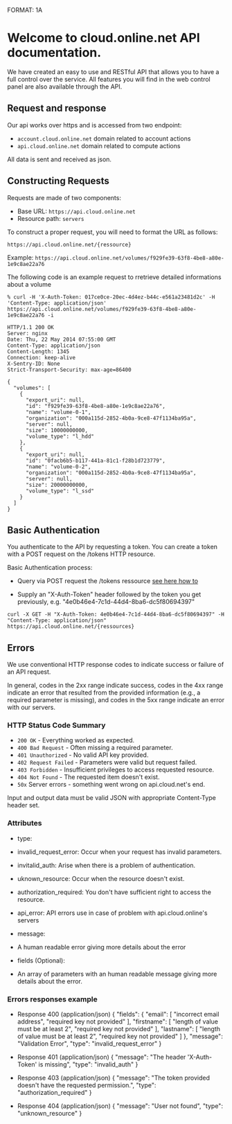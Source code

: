 FORMAT: 1A

# Welcome to cloud.online.net API documentation.

We have created an easy to use and RESTful API that allows you to have a full control over the service. All features you will find in the web control panel are also available through the API.

## Request and response

Our api works over https and is accessed from two endpoint:

- `account.cloud.online.net` domain related to account actions
- `api.cloud.online.net` domain related to compute actions

All data is sent and received as json.

## Constructing Requests

Requests are made of two components:

- Base URL: `https://api.cloud.online.net`
- Resource path: `servers`

To construct a proper request, you will need to format the URL as follows:

`https://api.cloud.online.net/{ressource}`

Example: `https://api.cloud.online.net/volumes/f929fe39-63f8-4be8-a80e-1e9c8ae22a76`

The following code is an example request to rretrieve detailed informations about a volume

```
% curl -H 'X-Auth-Token: 017ce0ce-20ec-4d4ez-b44c-e561a23481d2c' -H 'Content-Type: application/json' https://api.cloud.online.net/volumes/f929fe39-63f8-4be8-a80e-1e9c8ae22a76 -i

HTTP/1.1 200 OK
Server: nginx
Date: Thu, 22 May 2014 07:55:00 GMT
Content-Type: application/json
Content-Length: 1345
Connection: keep-alive
X-Sentry-ID: None
Strict-Transport-Security: max-age=86400

{
  "volumes": [
    {
      "export_uri": null,
      "id": "f929fe39-63f8-4be8-a80e-1e9c8ae22a76",
      "name": "volume-0-1",
      "organization": "000a115d-2852-4b0a-9ce8-47f1134ba95a",
      "server": null,
      "size": 10000000000,
      "volume_type": "l_hdd"
    },
    {
      "export_uri": null,
      "id": "0facb6b5-b117-441a-81c1-f28b1d723779",
      "name": "volume-0-2",
      "organization": "000a115d-2852-4b0a-9ce8-47f1134ba95a",
      "server": null,
      "size": 20000000000,
      "volume_type": "l_ssd"
    }
  ]
}
```

## Basic Authentication

You authenticate to the API by requesting a token. You can create a token with a POST request on the /tokens HTTP resource.

Basic Authentication process:

- Query via POST request the /tokens ressource [see here how to](/#page:tokens,header:tokens-tokens-collection-post)

- Supply an "X-Auth-Token" header followed by the token you get previously, e.g. "4e0b46e4-7c1d-44d4-8ba6-dc5f80694397"

```
curl -X GET -H "X-Auth-Token: 4e0b46e4-7c1d-44d4-8ba6-dc5f80694397" -H "Content-Type: application/json" https://api.cloud.online.net/{ressources}
```

## Errors

We use conventional HTTP response codes to indicate success or failure of an API request.

In general, codes in the 2xx range indicate success, codes in the 4xx range indicate an error that resulted from the provided information (e.g., a required parameter is missing), and codes in the 5xx range indicate an error with our servers.

### HTTP Status Code Summary

- `200 OK` - Everything worked as expected.
- `400 Bad Request` - Often missing a required parameter.
- `401 Unauthorized` - No valid API key provided.
- `402 Request Failed` - Parameters were valid but request failed.
- `403 Forbidden` - Insufficient privileges to access requested resource.
- `404 Not Found` - The requested item doesn't exist.
- `50x` Server errors - something went wrong on api.cloud.net's end.

Input and output data must be valid JSON with appropriate Content-Type header set.

### Attributes

- type:
 
 - invalid_request_error: Occur when your request has invalid parameters.
 - invitalid_auth: Arise when there is a problem of authentication.
 - uknown_resource: Occur when the resource doesn't exist.
 - authorization_required: You don't have sufficient right to access the resource.
 - api_error: API errors use in case of problem with api.cloud.online's servers

- message:
 
 - A human readable error giving more details about the error

- fields (Optional):

 - An array of parameters with an human readable message giving more details about the error.

### Errors responses example 

+ Response 400 (application/json)
        {
            "fields": {
                "email": [
                    "incorrect email address",
                    "required key not provided"
                ],
                "firstname": [
                    "length of value must be at least 2",
                    "required key not provided"
                ],
                "lastname": [
                    "length of value must be at least 2",
                    "required key not provided"
                ]
            },
            "message": "Validation Error",
            "type": "invalid_request_error"
        }

+ Response 401 (application/json)
        {
            "message": "The header 'X-Auth-Token' is missing",
            "type": "invalid_auth"
        }

+ Response 403 (application/json)
        {
          "message": "The token provided doesn't have the requested permission.",
          "type": "authorization_required"
        }

+ Response 404 (application/json)
        {
            "message": "User not found",
            "type": "unknown_resource"
        }


